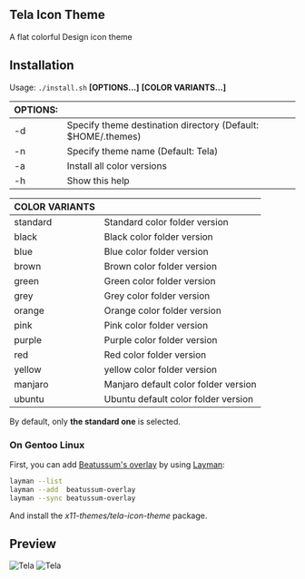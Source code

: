 ## Tela Icon Theme

A flat colorful Design icon theme

## Installation

Usage:  `./install.sh`  **[OPTIONS...]** **[COLOR VARIANTS...]**

|  OPTIONS: |                                                              |
|:----------|:-------------------------------------------------------------|
| -d        | Specify theme destination directory (Default: $HOME/.themes) |
| -n        | Specify theme name (Default: Tela)                           |
| -a        | Install all color versions                                   |
| -h        | Show this help                                               |

|  COLOR VARIANTS |                                       |
|:----------------|:--------------------------------------|
| standard        | Standard color folder version         |
| black           | Black color folder version            |
| blue            | Blue color folder version             |
| brown           | Brown color folder version            |
| green           | Green color folder version            |
| grey            | Grey color folder version             |
| orange          | Orange color folder version           |
| pink            | Pink color folder version             |
| purple          | Purple color folder version           |
| red             | Red color folder version              |
| yellow          | yellow color folder version           |
| manjaro         | Manjaro default color folder version  |
| ubuntu          | Ubuntu default color folder version   |

By default, only **the standard one** is selected.

### On Gentoo Linux

First, you can add [Beatussum's overlay](https://github.com/beatussum/beatussum-overlay) by using [Layman](https://wiki.gentoo.org/wiki/Layman):

```bash
layman --list
layman --add  beatussum-overlay
layman --sync beatussum-overlay
```

And install the _x11-themes/tela-icon-theme_ package.

## Preview
![Tela](../master/tela-dark.png)
![Tela](../master/tela-light.png)
